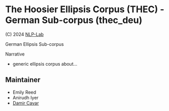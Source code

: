# The Hoosier Ellipsis Corpus (THEC) - German Sub-corpus (thec_deu)

(C) 2024 [NLP-Lab](http://nlp-lab.org/)

German Ellipsis Sub-corpus

Narrative
- generic ellipsis corpus about...



## Maintainer
- Emily Reed
- Anirudh Iyer
- [Damir Cavar]



[Damir Cavar]: http://damir.cavar.me/ "Damir Cavar"
